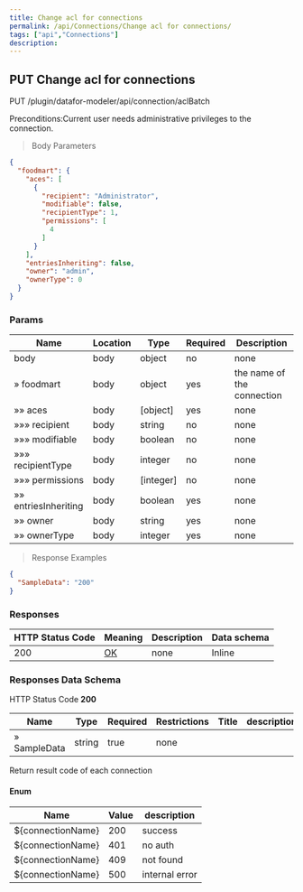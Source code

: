 ```yaml
---
title: Change acl for connections
permalink: /api/Connections/Change acl for connections/
tags: ["api","Connections"]
description: 
---
```


## PUT Change acl for connections

PUT /plugin/datafor-modeler/api/connection/aclBatch

Preconditions:Current user needs administrative privileges to the connection.

> Body Parameters

```json
{
  "foodmart": {
    "aces": [
      {
        "recipient": "Administrator",
        "modifiable": false,
        "recipientType": 1,
        "permissions": [
          4
        ]
      }
    ],
    "entriesInheriting": false,
    "owner": "admin",
    "ownerType": 0
  }
}
```

### Params

|Name|Location|Type|Required|Description|
|---|---|---|---|---|
|body|body|object| no |none|
|» foodmart|body|object| yes |the name of the connection|
|»» aces|body|[object]| yes |none|
|»»» recipient|body|string| no |none|
|»»» modifiable|body|boolean| no |none|
|»»» recipientType|body|integer| no |none|
|»»» permissions|body|[integer]| no |none|
|»» entriesInheriting|body|boolean| yes |none|
|»» owner|body|string| yes |none|
|»» ownerType|body|integer| yes |none|

> Response Examples

```json
{
  "SampleData": "200"
}
```

### Responses

|HTTP Status Code |Meaning|Description|Data schema|
|---|---|---|---|
|200|[OK](https://tools.ietf.org/html/rfc7231#section-6.3.1)|none|Inline|

### Responses Data Schema

HTTP Status Code **200**

|Name|Type|Required|Restrictions|Title| description |
|---|---|---|---|---|---------------|
|» SampleData|string|true|none|| |

Return result code of each connection

#### Enum

| Name               | Value | description    |
|--------------------|-------|----------------|
| ${connectionName}  | 200   | success        |
| ${connectionName}  | 401   | no auth        |
| ${connectionName}  | 409   | not found      |
| ${connectionName}  | 500   | internal error |